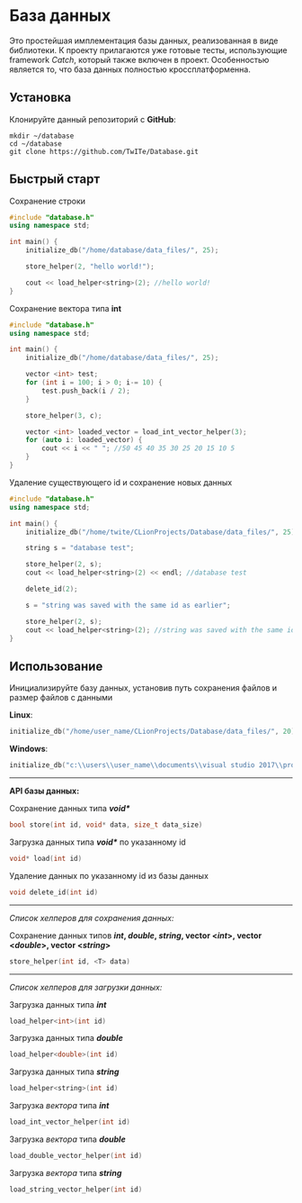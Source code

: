 # База данных

Это простейшая имплементация базы данных, реализованная в виде библиотеки.
К проекту прилагаются уже готовые тесты, использующие framework *Catch*, который также включен в проект.
Особенностью является то, что база данных полностью кроссплатформенна.

## Установка

Клонируйте данный репозиторий с **GitHub**:

```
mkdir ~/database
cd ~/database
git clone https://github.com/TwITe/Database.git
```

## Быстрый старт

Сохранение строки
  ```c++
  #include "database.h"
  using namespace std;

  int main() {
      initialize_db("/home/database/data_files/", 25);

      store_helper(2, "hello world!");

      cout << load_helper<string>(2); //hello world!
  }
  ```

Сохранение вектора типа **int**
  ```c++
  #include "database.h"
  using namespace std;

  int main() {
      initialize_db("/home/database/data_files/", 25);

      vector <int> test;
      for (int i = 100; i > 0; i-= 10) {
          test.push_back(i / 2);
      }

      store_helper(3, c);

      vector <int> loaded_vector = load_int_vector_helper(3);
      for (auto i: loaded_vector) {
          cout << i << " "; //50 45 40 35 30 25 20 15 10 5
      }
  }
  ```

Удаление существующего id и сохранение новых данных

```c++
#include "database.h"
using namespace std;

int main() {
    initialize_db("/home/twite/CLionProjects/Database/data_files/", 25);

    string s = "database test";

    store_helper(2, s);
    cout << load_helper<string>(2) << endl; //database test

    delete_id(2);

    s = "string was saved with the same id as earlier";

    store_helper(2, s);
    cout << load_helper<string>(2); //string was saved with the same id as earlier
}
```

## Использование

Инициализируйте базу данных, установив путь сохранения файлов и размер файлов с данными

 **Linux**:
 ```c++
 initialize_db("/home/user_name/CLionProjects/Database/data_files/", 20)
 ```
 **Windows**:
  ```c++
  initialize_db("c:\\users\\user_name\\documents\\visual studio 2017\\projects\\database\\data_files\\", 20)
  ```

---

**API базы данных:**

Сохранение данных типа ***void\****
  ```c++
  bool store(int id, void* data, size_t data_size)
  ```

Загрузка данных типа ***void\**** по указанному id
   ```c++
 void* load(int id)
```

Удаление данных по указанному id из базы данных
  ```c++
  void delete_id(int id)
  ```

---

*Список хелперов для сохранения данных:*

Сохранение данных типов **_int_, _double_, _string_, vector \<_int_>\, vector \<_double_>\, vector \<_string_>**
```c++
store_helper(int id, <T> data)
```

---

*Список хелперов для загрузки данных:*

Загрузка данных типа ***int***
 ```c++
load_helper<int>(int id)
```

Загрузка данных типа ***double***
 ```c++
load_helper<double>(int id)
```

Загрузка данных типа ***string***
 ```c++
load_helper<string>(int id)
```

Загрузка *вектора* типа ***int***
 ```c++
load_int_vector_helper(int id)
```

Загрузка *вектора* типа ***double***
 ```c++
load_double_vector_helper(int id)
```

Загрузка *вектора* типа ***string***
 ```c++
load_string_vector_helper(int id)
```